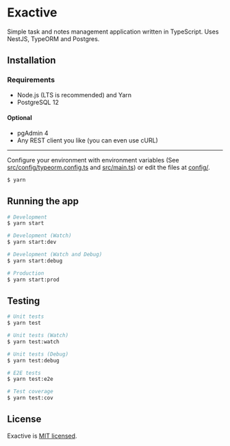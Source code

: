 # Exactive

Simple task and notes management application written in TypeScript. Uses NestJS, TypeORM and Postgres.

## Installation

### Requirements

- Node.js (LTS is recommended) and Yarn
- PostgreSQL 12

#### Optional

- pgAdmin 4
- Any REST client you like (you can even use cURL)

---

Configure your environment with environment variables (See [src/config/typeorm.config.ts](src/config/typeorm.config.ts) and [src/main.ts](src/main.ts)) or edit the files at [config/](config/).

```bash
$ yarn
```

## Running the app

```bash
# Development
$ yarn start

# Development (Watch)
$ yarn start:dev

# Development (Watch and Debug)
$ yarn start:debug

# Production
$ yarn start:prod
```

## Testing

```bash
# Unit tests
$ yarn test

# Unit tests (Watch)
$ yarn test:watch

# Unit tests (Debug)
$ yarn test:debug

# E2E tests
$ yarn test:e2e

# Test coverage
$ yarn test:cov
```

## License

Exactive is [MIT licensed](LICENSE).
